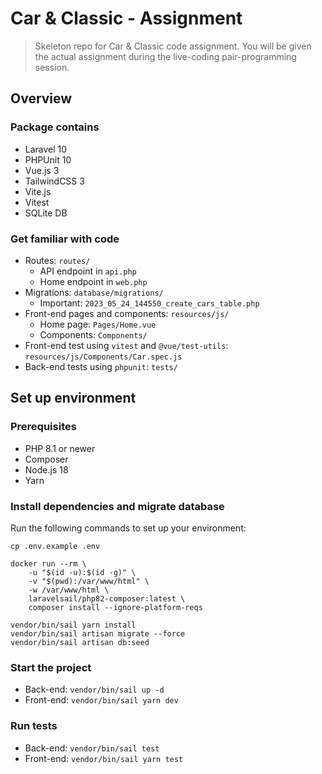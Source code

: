 # Car & Classic - Assignment

> Skeleton repo for Car & Classic code assignment. You will be given the actual assignment during the live-coding pair-programming session.

## Overview

### Package contains

- Laravel 10
- PHPUnit 10
- Vue.js 3
- TailwindCSS 3
- Vite.js
- Vitest
- SQLite DB

### Get familiar with code

- Routes: `routes/`
    - API endpoint in `api.php`
    - Home endpoint in `web.php`
- Migrations: `database/migrations/`
    - Important: `2023_05_24_144550_create_cars_table.php`
- Front-end pages and components: `resources/js/`
    - Home page: `Pages/Home.vue`
    - Components: `Components/`
- Front-end test using `vitest` and `@vue/test-utils`: `resources/js/Components/Car.spec.js`
- Back-end tests using `phpunit`: `tests/`

## Set up environment

### Prerequisites

- PHP 8.1 or newer
- Composer
- Node.js 18
- Yarn

### Install dependencies and migrate database

Run the following commands to set up your environment:

```shell
cp .env.example .env

docker run --rm \
    -u "$(id -u):$(id -g)" \
    -v "$(pwd):/var/www/html" \
    -w /var/www/html \
    laravelsail/php82-composer:latest \
    composer install --ignore-platform-reqs

vendor/bin/sail yarn install
vendor/bin/sail artisan migrate --force
vendor/bin/sail artisan db:seed
```

### Start the project

- Back-end: `vendor/bin/sail up -d`
- Front-end: `vendor/bin/sail yarn dev`

### Run tests

- Back-end: `vendor/bin/sail test`
- Front-end: `vendor/bin/sail yarn test`
